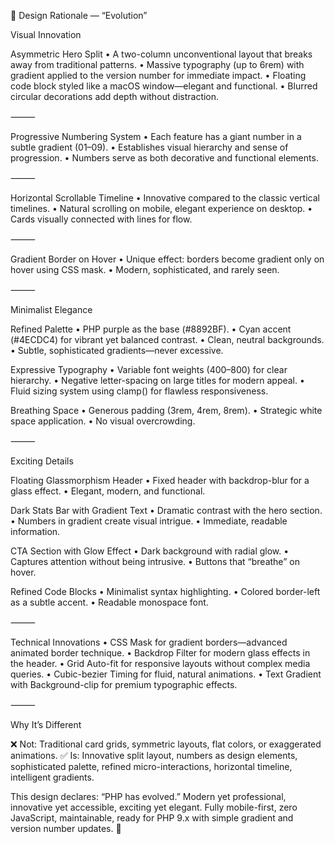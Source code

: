 🎨 Design Rationale — “Evolution”

Visual Innovation

Asymmetric Hero Split
	•	A two-column unconventional layout that breaks away from traditional patterns.
	•	Massive typography (up to 6rem) with gradient applied to the version number for immediate impact.
	•	Floating code block styled like a macOS window—elegant and functional.
	•	Blurred circular decorations add depth without distraction.

⸻

Progressive Numbering System
	•	Each feature has a giant number in a subtle gradient (01–09).
	•	Establishes visual hierarchy and sense of progression.
	•	Numbers serve as both decorative and functional elements.

⸻

Horizontal Scrollable Timeline
	•	Innovative compared to the classic vertical timelines.
	•	Natural scrolling on mobile, elegant experience on desktop.
	•	Cards visually connected with lines for flow.

⸻

Gradient Border on Hover
	•	Unique effect: borders become gradient only on hover using CSS mask.
	•	Modern, sophisticated, and rarely seen.

⸻

Minimalist Elegance

Refined Palette
	•	PHP purple as the base (#8892BF).
	•	Cyan accent (#4ECDC4) for vibrant yet balanced contrast.
	•	Clean, neutral backgrounds.
	•	Subtle, sophisticated gradients—never excessive.

Expressive Typography
	•	Variable font weights (400–800) for clear hierarchy.
	•	Negative letter-spacing on large titles for modern appeal.
	•	Fluid sizing system using clamp() for flawless responsiveness.

Breathing Space
	•	Generous padding (3rem, 4rem, 8rem).
	•	Strategic white space application.
	•	No visual overcrowding.

⸻

Exciting Details

Floating Glassmorphism Header
	•	Fixed header with backdrop-blur for a glass effect.
	•	Elegant, modern, and functional.

Dark Stats Bar with Gradient Text
	•	Dramatic contrast with the hero section.
	•	Numbers in gradient create visual intrigue.
	•	Immediate, readable information.

CTA Section with Glow Effect
	•	Dark background with radial glow.
	•	Captures attention without being intrusive.
	•	Buttons that “breathe” on hover.

Refined Code Blocks
	•	Minimalist syntax highlighting.
	•	Colored border-left as a subtle accent.
	•	Readable monospace font.

⸻

Technical Innovations
	•	CSS Mask for gradient borders—advanced animated border technique.
	•	Backdrop Filter for modern glass effects in the header.
	•	Grid Auto-fit for responsive layouts without complex media queries.
	•	Cubic-bezier Timing for fluid, natural animations.
	•	Text Gradient with Background-clip for premium typographic effects.

⸻

Why It’s Different

❌ Not: Traditional card grids, symmetric layouts, flat colors, or exaggerated animations.
✅ Is: Innovative split layout, numbers as design elements, sophisticated palette, refined micro-interactions, horizontal timeline, intelligent gradients.

This design declares: “PHP has evolved.”
Modern yet professional, innovative yet accessible, exciting yet elegant.
Fully mobile-first, zero JavaScript, maintainable, ready for PHP 9.x with simple gradient and version number updates. 🚀
